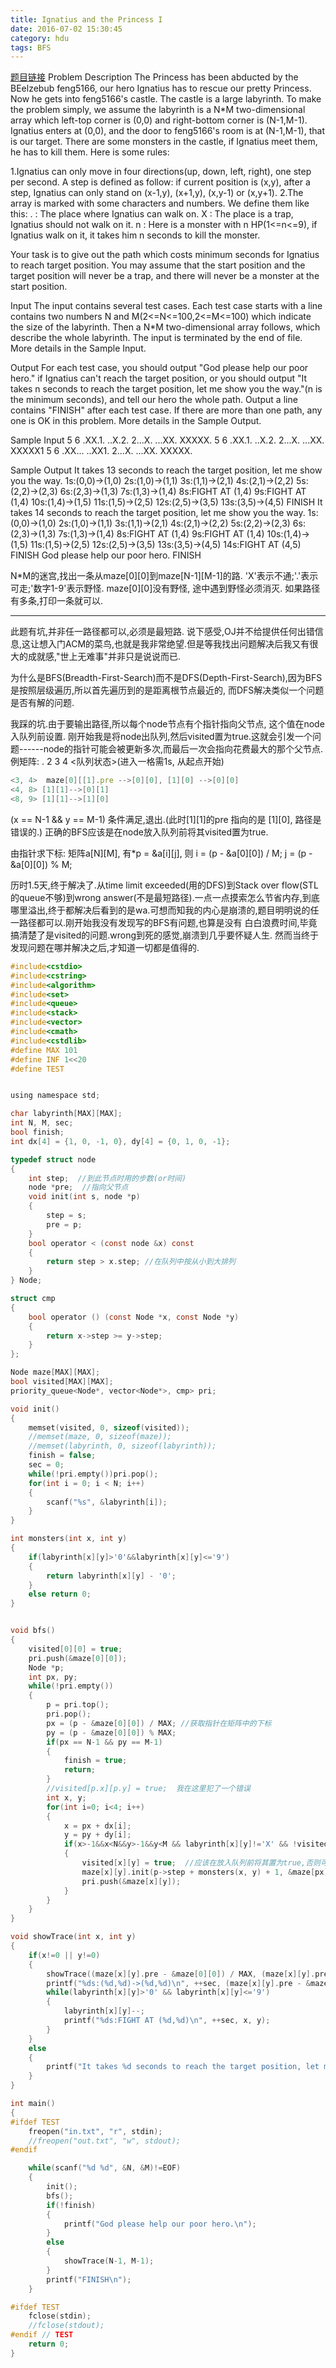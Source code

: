 ```yaml
---
title: Ignatius and the Princess I
date: 2016-07-02 15:30:45
category: hdu
tags: BFS
---
```

[题目链接](http://acm.hdu.edu.cn/showproblem.php?pid=1026)
Problem Description
The Princess has been abducted by the BEelzebub feng5166, our hero Ignatius has to rescue our pretty Princess. Now he gets into feng5166's castle. The castle is a large labyrinth. To make the problem simply, we assume the labyrinth is a N*M two-dimensional array which left-top corner is (0,0) and right-bottom corner is (N-1,M-1). Ignatius enters at (0,0), and the door to feng5166's room is at (N-1,M-1), that is our target. There are some monsters in the castle, if Ignatius meet them, he has to kill them. Here is some rules:

1.Ignatius can only move in four directions(up, down, left, right), one step per second. A step is defined as follow: if current position is (x,y), after a step, Ignatius can only stand on (x-1,y), (x+1,y), (x,y-1) or (x,y+1).
2.The array is marked with some characters and numbers. We define them like this:
. : The place where Ignatius can walk on.
X : The place is a trap, Ignatius should not walk on it.
n : Here is a monster with n HP(1<=n<=9), if Ignatius walk on it, it takes him n seconds to kill the monster.

Your task is to give out the path which costs minimum seconds for Ignatius to reach target position. You may assume that the start position and the target position will never be a trap, and there will never be a monster at the start position.
 

Input
The input contains several test cases. Each test case starts with a line contains two numbers N and M(2<=N<=100,2<=M<=100) which indicate the size of the labyrinth. Then a N*M two-dimensional array follows, which describe the whole labyrinth. The input is terminated by the end of file. More details in the Sample Input.
 

Output
For each test case, you should output "God please help our poor hero." if Ignatius can't reach the target position, or you should output "It takes n seconds to reach the target position, let me show you the way."(n is the minimum seconds), and tell our hero the whole path. Output a line contains "FINISH" after each test case. If there are more than one path, any one is OK in this problem. More details in the Sample Output.
 

Sample Input
5 6
.XX.1.
..X.2.
2...X.
...XX.
XXXXX.
5 6
.XX.1.
..X.2.
2...X.
...XX.
XXXXX1
5 6
.XX...
..XX1.
2...X.
...XX.
XXXXX.
 

Sample Output
It takes 13 seconds to reach the target position, let me show you the way.
1s:(0,0)->(1,0)
2s:(1,0)->(1,1)
3s:(1,1)->(2,1)
4s:(2,1)->(2,2)
5s:(2,2)->(2,3)
6s:(2,3)->(1,3)
7s:(1,3)->(1,4)
8s:FIGHT AT (1,4)
9s:FIGHT AT (1,4)
10s:(1,4)->(1,5)
11s:(1,5)->(2,5)
12s:(2,5)->(3,5)
13s:(3,5)->(4,5)
FINISH
It takes 14 seconds to reach the target position, let me show you the way.
1s:(0,0)->(1,0)
2s:(1,0)->(1,1)
3s:(1,1)->(2,1)
4s:(2,1)->(2,2)
5s:(2,2)->(2,3)
6s:(2,3)->(1,3)
7s:(1,3)->(1,4)
8s:FIGHT AT (1,4)
9s:FIGHT AT (1,4)
10s:(1,4)->(1,5)
11s:(1,5)->(2,5)
12s:(2,5)->(3,5)
13s:(3,5)->(4,5)
14s:FIGHT AT (4,5)
FINISH
God please help our poor hero.
FINISH

N*M的迷宫,找出一条从maze[0][0]到maze[N-1][M-1]的路.
'X'表示不通;'.'表示可走;'数字1-9'表示野怪.
maze[0][0]没有野怪, 途中遇到野怪必须消灭.
如果路径有多条,打印一条就可以.
<hr/>
此题有坑,并非任一路径都可以,必须是最短路.
说下感受,OJ并不给提供任何出错信息,这让想入门ACM的菜鸟,也就是我非常绝望.但是等我找出问题解决后我又有很大的成就感,"世上无难事"并非只是说说而已.

为什么是BFS(Breadth-First-Search)而不是DFS(Depth-First-Search),因为BFS是按照层级遍历,所以首先遍历到的是距离根节点最近的, 而DFS解决类似一个问题是否有解的问题.

我踩的坑.由于要输出路径,所以每个node节点有个指针指向父节点, 这个值在node入队列前设置.
刚开始我是将node出队列,然后visited置为true.这就会引发一个问题------node的指针可能会被更新多次,而最后一次会指向花费最大的那个父节点.
例矩阵:
.  2
3 4
<队列状态>(进入一格需1s, 从起点开始)
```c
<3, 4>  maze[0][[1].pre -->[0][0], [1][0] -->[0][0]
<4, 8> [1][1]-->[0][1]
<8, 9> [1][1]-->[1][0]
```
(x == N-1 && y == M-1) 条件满足,退出.(此时[1][1]的pre 指向的是 [1][0], 路径是错误的.)
正确的BFS应该是在node放入队列前将其visited置为true.

由指针求下标:
矩阵a[N][M], 有*p = &a[i][j], 则
i = (p - &a[0][0]) / M;
j = (p - &a[0][0]) % M;

历时1.5天,终于解决了.从time limit exceeded(用的DFS)到Stack over flow(STL的queue不够)到wrong answer(不是最短路径).一点一点摸索怎么节省内存,到底哪里溢出,终于都解决后看到的是wa.可想而知我的内心是崩溃的,题目明明说的任一路径都可以.刚开始我没有发现写的BFS有问题,也算是没有 白白浪费时间,毕竟搞清楚了是visited的问题.wrong到死的感觉,崩溃到几乎要怀疑人生.
然而当终于发现问题在哪并解决之后,才知道一切都是值得的.

```c
#include<cstdio>
#include<cstring>
#include<algorithm>
#include<set>
#include<queue>
#include<stack>
#include<vector>
#include<cmath>
#include<cstdlib>
#define MAX 101
#define INF 1<<20
#define TEST


using namespace std;

char labyrinth[MAX][MAX];
int N, M, sec;
bool finish;
int dx[4] = {1, 0, -1, 0}, dy[4] = {0, 1, 0, -1};

typedef struct node
{
    int step;  //到此节点时用的步数(or时间)
    node *pre;  //指向父节点
    void init(int s, node *p)
    {
        step = s;
        pre = p;
    }
    bool operator < (const node &x) const
    {
        return step > x.step; //在队列中按从小到大排列
    }
} Node;

struct cmp
{
    bool operator () (const Node *x, const Node *y)
    {
        return x->step >= y->step;
    }
};

Node maze[MAX][MAX];
bool visited[MAX][MAX];
priority_queue<Node*, vector<Node*>, cmp> pri;

void init()
{
    memset(visited, 0, sizeof(visited));
    //memset(maze, 0, sizeof(maze));
    //memset(labyrinth, 0, sizeof(labyrinth));
    finish = false;
    sec = 0;
    while(!pri.empty())pri.pop();
    for(int i = 0; i < N; i++)
    {
        scanf("%s", &labyrinth[i]);
    }
}

int monsters(int x, int y)
{
    if(labyrinth[x][y]>'0'&&labyrinth[x][y]<='9')
    {
        return labyrinth[x][y] - '0';
    }
    else return 0;
}


void bfs()
{
    visited[0][0] = true;
    pri.push(&maze[0][0]);
    Node *p;
    int px, py;
    while(!pri.empty())
    {
        p = pri.top();
        pri.pop();
        px = (p - &maze[0][0]) / MAX; //获取指针在矩阵中的下标
        py = (p - &maze[0][0]) % MAX;
        if(px == N-1 && py == M-1)
        {
            finish = true;
            return;
        }
        //visited[p.x][p.y] = true;  我在这里犯了一个错误
        int x, y;
        for(int i=0; i<4; i++)
        {
            x = px + dx[i];
            y = py + dy[i];
            if(x>-1&&x<N&&y>-1&&y<M && labyrinth[x][y]!='X' && !visited[x][y])
            {
                visited[x][y] = true;  //应该在放入队列前将其置为true,否则可能一个节点会被放入两次
                maze[x][y].init(p->step + monsters(x, y) + 1, &maze[px][py]);
                pri.push(&maze[x][y]);
            }
        }
    }
}

void showTrace(int x, int y)
{
    if(x!=0 || y!=0)
    {
        showTrace((maze[x][y].pre - &maze[0][0]) / MAX, (maze[x][y].pre - &maze[0][0]) % MAX);
        printf("%ds:(%d,%d)->(%d,%d)\n", ++sec, (maze[x][y].pre - &maze[0][0]) / MAX, (maze[x][y].pre - &maze[0][0]) % MAX, x, y);
        while(labyrinth[x][y]>'0' && labyrinth[x][y]<='9')
        {
            labyrinth[x][y]--;
            printf("%ds:FIGHT AT (%d,%d)\n", ++sec, x, y);
        }
    }
    else
    {
        printf("It takes %d seconds to reach the target position, let me show you the way.\n", maze[N-1][M-1].step);
    }
}

int main()
{
#ifdef TEST
    freopen("in.txt", "r", stdin);
    //freopen("out.txt", "w", stdout);
#endif

    while(scanf("%d %d", &N, &M)!=EOF)
    {
        init();
        bfs();
        if(!finish)
        {
            printf("God please help our poor hero.\n");
        }
        else
        {
            showTrace(N-1, M-1);
        }
        printf("FINISH\n");
    }

#ifdef TEST
    fclose(stdin);
    //fclose(stdout);
#endif // TEST
    return 0;
}

```